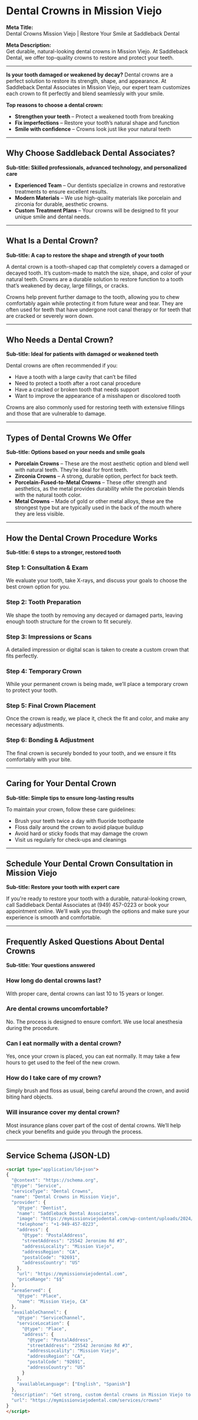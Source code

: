 
# Dental Crowns in Mission Viejo

**Meta Title:**  
Dental Crowns Mission Viejo | Restore Your Smile at Saddleback Dental

**Meta Description:**  
Get durable, natural-looking dental crowns in Mission Viejo. At Saddleback Dental, we offer top-quality crowns to restore and protect your teeth.

---

**Is your tooth damaged or weakened by decay?** Dental crowns are a perfect solution to restore its strength, shape, and appearance. At Saddleback Dental Associates in Mission Viejo, our expert team customizes each crown to fit perfectly and blend seamlessly with your smile.

**Top reasons to choose a dental crown:**
- **Strengthen your teeth** – Protect a weakened tooth from breaking  
- **Fix imperfections** – Restore your tooth’s natural shape and function  
- **Smile with confidence** – Crowns look just like your natural teeth

---

## Why Choose Saddleback Dental Associates?

**Sub-title: Skilled professionals, advanced technology, and personalized care**

- **Experienced Team** – Our dentists specialize in crowns and restorative treatments to ensure excellent results.  
- **Modern Materials** – We use high-quality materials like porcelain and zirconia for durable, aesthetic crowns.  
- **Custom Treatment Plans** – Your crowns will be designed to fit your unique smile and dental needs.

---

## What Is a Dental Crown?

**Sub-title: A cap to restore the shape and strength of your tooth**

A dental crown is a tooth-shaped cap that completely covers a damaged or decayed tooth. It’s custom-made to match the size, shape, and color of your natural teeth. Crowns are a durable solution to restore function to a tooth that’s weakened by decay, large fillings, or cracks.

Crowns help prevent further damage to the tooth, allowing you to chew comfortably again while protecting it from future wear and tear. They are often used for teeth that have undergone root canal therapy or for teeth that are cracked or severely worn down.

---

## Who Needs a Dental Crown?

**Sub-title: Ideal for patients with damaged or weakened teeth**

Dental crowns are often recommended if you:

- Have a tooth with a large cavity that can’t be filled  
- Need to protect a tooth after a root canal procedure  
- Have a cracked or broken tooth that needs support  
- Want to improve the appearance of a misshapen or discolored tooth

Crowns are also commonly used for restoring teeth with extensive fillings and those that are vulnerable to damage.

---

## Types of Dental Crowns We Offer

**Sub-title: Options based on your needs and smile goals**

- **Porcelain Crowns** – These are the most aesthetic option and blend well with natural teeth. They’re ideal for front teeth.  
- **Zirconia Crowns** – A strong, durable option, perfect for back teeth.  
- **Porcelain-Fused-to-Metal Crowns** – These offer strength and aesthetics, as the metal provides durability while the porcelain blends with the natural tooth color.  
- **Metal Crowns** – Made of gold or other metal alloys, these are the strongest type but are typically used in the back of the mouth where they are less visible.

---

## How the Dental Crown Procedure Works

**Sub-title: 6 steps to a stronger, restored tooth**

### Step 1: Consultation & Exam  
We evaluate your tooth, take X-rays, and discuss your goals to choose the best crown option for you.

### Step 2: Tooth Preparation  
We shape the tooth by removing any decayed or damaged parts, leaving enough tooth structure for the crown to fit securely.

### Step 3: Impressions or Scans  
A detailed impression or digital scan is taken to create a custom crown that fits perfectly.

### Step 4: Temporary Crown  
While your permanent crown is being made, we’ll place a temporary crown to protect your tooth.

### Step 5: Final Crown Placement  
Once the crown is ready, we place it, check the fit and color, and make any necessary adjustments.

### Step 6: Bonding & Adjustment  
The final crown is securely bonded to your tooth, and we ensure it fits comfortably with your bite.

---

## Caring for Your Dental Crown

**Sub-title: Simple tips to ensure long-lasting results**

To maintain your crown, follow these care guidelines:

- Brush your teeth twice a day with fluoride toothpaste  
- Floss daily around the crown to avoid plaque buildup  
- Avoid hard or sticky foods that may damage the crown  
- Visit us regularly for check-ups and cleanings

---

## Schedule Your Dental Crown Consultation in Mission Viejo

**Sub-title: Restore your tooth with expert care**

If you're ready to restore your tooth with a durable, natural-looking crown, call Saddleback Dental Associates at (949) 457-0223 or book your appointment online. We'll walk you through the options and make sure your experience is smooth and comfortable.

---

## Frequently Asked Questions About Dental Crowns

**Sub-title: Your questions answered**

### How long do dental crowns last?  
With proper care, dental crowns can last 10 to 15 years or longer.

### Are dental crowns uncomfortable?  
No. The process is designed to ensure comfort. We use local anesthesia during the procedure.

### Can I eat normally with a dental crown?  
Yes, once your crown is placed, you can eat normally. It may take a few hours to get used to the feel of the new crown.

### How do I take care of my crown?  
Simply brush and floss as usual, being careful around the crown, and avoid biting hard objects.

### Will insurance cover my dental crown?  
Most insurance plans cover part of the cost of dental crowns. We’ll help check your benefits and guide you through the process.

---

## Service Schema (JSON-LD)

```html
<script type="application/ld+json">
{
  "@context": "https://schema.org",
  "@type": "Service",
  "serviceType": "Dental Crowns",
  "name": "Dental Crowns in Mission Viejo",
  "provider": {
    "@type": "Dentist",
    "name": "Saddleback Dental Associates",
    "image": "https://mymissionviejodental.com/wp-content/uploads/2024/06/ONY06148-scaled.webp",
    "telephone": "+1-949-457-0223",
    "address": {
      "@type": "PostalAddress",
      "streetAddress": "25542 Jeronimo Rd #3",
      "addressLocality": "Mission Viejo",
      "addressRegion": "CA",
      "postalCode": "92691",
      "addressCountry": "US"
    },
    "url": "https://mymissionviejodental.com",
    "priceRange": "$$"
  },
  "areaServed": {
    "@type": "Place",
    "name": "Mission Viejo, CA"
  },
  "availableChannel": {
    "@type": "ServiceChannel",
    "serviceLocation": {
      "@type": "Place",
      "address": {
        "@type": "PostalAddress",
        "streetAddress": "25542 Jeronimo Rd #3",
        "addressLocality": "Mission Viejo",
        "addressRegion": "CA",
        "postalCode": "92691",
        "addressCountry": "US"
      }
    },
    "availableLanguage": ["English", "Spanish"]
  },
  "description": "Get strong, custom dental crowns in Mission Viejo to restore your teeth. Saddleback Dental offers high-quality crowns that look and feel like natural teeth.",
  "url": "https://mymissionviejodental.com/services/crowns"
}
</script>
```
